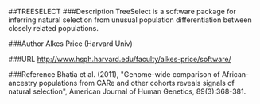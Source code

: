 ##TREESELECT
###Description
TreeSelect is a software package for inferring natural selection from unusual population differentiation between closely related populations.

###Author
Alkes Price (Harvard Univ)

###URL
http://www.hsph.harvard.edu/faculty/alkes-price/software/

###Reference
Bhatia et al. (2011), "Genome-wide comparison of African-ancestry populations from CARe and other cohorts reveals signals of natural selection", American Journal of Human Genetics, 89(3):368-381.


